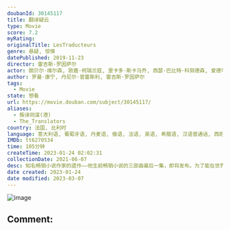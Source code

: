 ```yaml
---
doubanId: 30145117
title: 翻译疑云
type: Movie
score: 7.2
myRating: 
originalTitle: LesTraducteurs
genre: 悬疑, 惊悚
datePublished: 2019-11-23
director: 雷吉斯·罗因萨尔
actor: 朗贝尔·维尔森, 欧嘉·柯瑞兰寇, 里卡多·斯卡马乔, 西瑟·巴比特·科努德森, 爱德华多·诺列加, 埃里克斯·劳瑟, 安娜·玛丽亚·斯图姆, 弗雷德里克·周, 玛丽亚·莱特, 马诺利斯·马诺里斯, 莎拉·纪欧多, 帕特里克·波查, 塞尔盖·内斯特连科, 米格伦·米切夫, 伊琳娜·穆雷勒, 凯斯特·洛夫莱斯, 雅各布·豪伯格·罗曼, 米歇尔, 丹尼尔·普雷斯利, 马克·阿诺, 厄玛·扎姆帕, 斯特凡·佩泽拉
author: 罗曼·康宁, 丹尼尔·普雷斯利, 雷吉斯·罗因萨尔
tags:
  - Movie
state: 想看
url: https://movie.douban.com/subject/30145117/
aliases:
  - 叛译同谋(港)
  - The_Translators
country: 法国, 比利时
language: 意大利语, 葡萄牙语, 丹麦语, 俄语, 法语, 英语, 希腊语, 汉语普通话, 西班牙语
IMDb: tt6270534
time: 105分钟
createTime: 2023-01-24 02:02:31
collectionDate: 2021-06-07
desc: 知名畅销小说作家的遗作——他生前畅销小说的三部曲最后一集，即将发布。为了能在世界主要地区同时出版这本小说，出版商聘用了9名来自世界各地的翻译员，同时在现场翻译小说。他们被关进了一间豪华但守卫森严的套房...
date created: 2023-01-24
date modified: 2023-03-07
---
```


![image](p2580137248.jpg)

Comment:
---
